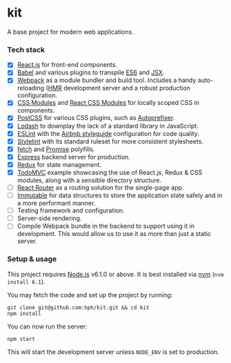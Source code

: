 # kit

A base project for modern web applications.

### Tech stack

- [x] [React.js](https://facebook.github.io/react/) for front-end components.
- [x] [Babel](http://babeljs.io/docs/plugins/) and various plugins to transpile
  [ES6](https://github.com/lukehoban/es6features) and
  [JSX](https://facebook.github.io/react/docs/jsx-in-depth.html).
- [x] [Webpack](https://webpack.github.io/) as a module bundler and build tool.
  Includes a handy auto-reloading
  ([HMR](https://webpack.github.io/docs/hot-module-replacement-with-webpack.html)
  development server and a robust production configuration.
- [x] [CSS Modules](https://github.com/css-modules/css-modules) and
  [React CSS Modules](https://github.com/gajus/react-css-modules) for locally
  scoped CSS in components.
- [x] [PostCSS](http://postcss.org/) for various CSS plugins, such as
  [Autoprefixer](https://github.com/postcss/autoprefixer).
- [x] [Lodash](https://lodash.com/) to downplay the lack of a standard library in
  JavaScript.
- [x] [ESLint](http://eslint.org/) with the [Airbnb
  styleguide](https://github.com/airbnb/javascript) configuration for code
  quality.
- [x] [Stylelint](http://stylelint.io/) with its standard ruleset for more
  consistent stylesheets.
- [x] [fetch](https://github.com/github/fetch) and
  [Promise](https://github.com/stefanpenner/es6-promise) polyfills.
- [x] [Express](http://expressjs.com/) backend server for production.
- [x] [Redux](http://redux.js.org/) for state management.
- [x] [TodoMVC](http://todomvc.com/) example showcasing the use of React.js,
  Redux & CSS modules, along with a sensible directory structure.
- [ ] [React Router](https://github.com/reactjs/react-router) as a routing solution
  for the single-page app.
- [ ] [Immutable](https://facebook.github.io/immutable-js/) for data structures
  to store the application state safely and in a more performant manner.
- [ ] Testing framework and configuration.
- [ ] Server-side rendering.
- [ ] Compile Webpack bundle in the backend to support using it in development.
  This would allow us to use it as more than just a static server.

### Setup & usage

This project requires [Node.js](https://nodejs.org/en/) v6.1.0 or above. It is
best installed via [nvm](https://github.com/creationix/nvm) (`nvm install
6.1`).

You may fetch the code and set up the project by running:

    git clone git@github.com:hph/kit.git && cd kit
    npm install

You can now run the server:

    npm start

This will start the development server unless `NODE_ENV` is set to production.

